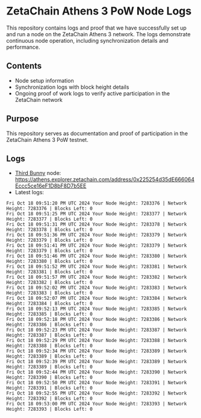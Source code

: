 # ZetaChain Athens 3 PoW Node Logs
This repository contains logs and proof that we have successfully set up and run a node on the ZetaChain Athens 3 network. The logs demonstrate continuous node operation, including synchronization details and performance.

## Contents
- Node setup information
- Synchronization logs with block height details
- Ongoing proof of work logs to verify active participation in the ZetaChain network

## Purpose
This repository serves as documentation and proof of participation in the ZetaChain Athens 3 PoW testnet.

## Logs

- [Third Bunny](https://thirdbunny.xyz/) node: https://athens.explorer.zetachain.com/address/0x225254d35dE666064Eccc5ce16eF1D8bF8D7b5EE
- Latest logs:
```
Fri Oct 18 09:51:20 PM UTC 2024 Your Node Height: 7283376 | Network Height: 7283376 | Blocks Left: 0
Fri Oct 18 09:51:25 PM UTC 2024 Your Node Height: 7283377 | Network Height: 7283377 | Blocks Left: 0
Fri Oct 18 09:51:31 PM UTC 2024 Your Node Height: 7283378 | Network Height: 7283378 | Blocks Left: 0
Fri Oct 18 09:51:36 PM UTC 2024 Your Node Height: 7283379 | Network Height: 7283379 | Blocks Left: 0
Fri Oct 18 09:51:41 PM UTC 2024 Your Node Height: 7283379 | Network Height: 7283379 | Blocks Left: 0
Fri Oct 18 09:51:46 PM UTC 2024 Your Node Height: 7283380 | Network Height: 7283380 | Blocks Left: 0
Fri Oct 18 09:51:52 PM UTC 2024 Your Node Height: 7283381 | Network Height: 7283381 | Blocks Left: 0
Fri Oct 18 09:51:57 PM UTC 2024 Your Node Height: 7283382 | Network Height: 7283382 | Blocks Left: 0
Fri Oct 18 09:52:02 PM UTC 2024 Your Node Height: 7283383 | Network Height: 7283383 | Blocks Left: 0
Fri Oct 18 09:52:07 PM UTC 2024 Your Node Height: 7283384 | Network Height: 7283384 | Blocks Left: 0
Fri Oct 18 09:52:13 PM UTC 2024 Your Node Height: 7283385 | Network Height: 7283385 | Blocks Left: 0
Fri Oct 18 09:52:18 PM UTC 2024 Your Node Height: 7283386 | Network Height: 7283386 | Blocks Left: 0
Fri Oct 18 09:52:23 PM UTC 2024 Your Node Height: 7283387 | Network Height: 7283387 | Blocks Left: 0
Fri Oct 18 09:52:29 PM UTC 2024 Your Node Height: 7283388 | Network Height: 7283388 | Blocks Left: 0
Fri Oct 18 09:52:34 PM UTC 2024 Your Node Height: 7283389 | Network Height: 7283389 | Blocks Left: 0
Fri Oct 18 09:52:39 PM UTC 2024 Your Node Height: 7283389 | Network Height: 7283389 | Blocks Left: 0
Fri Oct 18 09:52:44 PM UTC 2024 Your Node Height: 7283390 | Network Height: 7283390 | Blocks Left: 0
Fri Oct 18 09:52:50 PM UTC 2024 Your Node Height: 7283391 | Network Height: 7283391 | Blocks Left: 0
Fri Oct 18 09:52:55 PM UTC 2024 Your Node Height: 7283392 | Network Height: 7283392 | Blocks Left: 0
Fri Oct 18 09:53:00 PM UTC 2024 Your Node Height: 7283393 | Network Height: 7283393 | Blocks Left: 0
```
